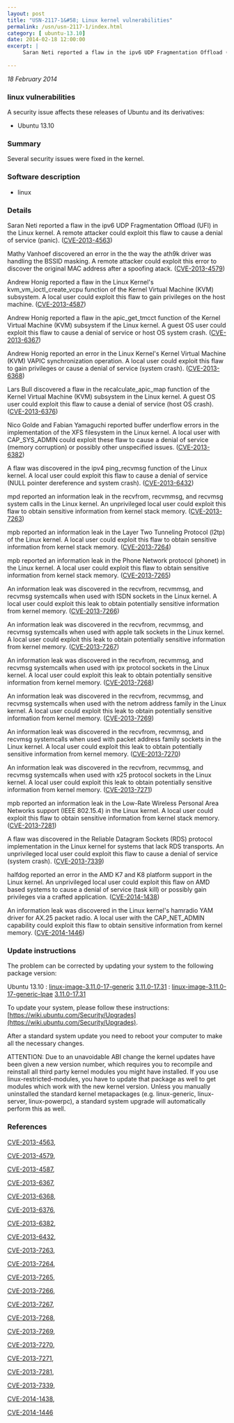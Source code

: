 ```yaml
---
layout: post
title: "USN-2117-1&#58; Linux kernel vulnerabilities"
permalink: /usn/usn-2117-1/index.html
category: [ ubuntu-13.10]
date: 2014-02-18 12:00:00
excerpt: |
     Saran Neti reported a flaw in the ipv6 UDP Fragmentation Offload (UFI) in the Linux kernel. A remote attacker could exploit this flaw to cause a denial of service (panic). ([CVE-2013-4563](http://people.ubuntu.com/~ubuntu-security/cve/CVE-2013-4563))
    
--- 
```

 
 

*18 February 2014*

### linux vulnerabilities

A security issue affects these releases of Ubuntu and its derivatives:

* Ubuntu 13.10

### Summary

Several security issues were fixed in the kernel. 

### Software description

* linux 

### Details

 Saran Neti reported a flaw in the ipv6 UDP Fragmentation Offload (UFI) in the Linux kernel. A remote attacker could exploit this flaw to cause a denial of service (panic). ([CVE-2013-4563](http://people.ubuntu.com/~ubuntu-security/cve/CVE-2013-4563))

Mathy Vanhoef discovered an error in the the way the ath9k driver was handling the BSSID masking. A remote attacker could exploit this error to discover the original MAC address after a spoofing atack. ([CVE-2013-4579](http://people.ubuntu.com/~ubuntu-security/cve/CVE-2013-4579))

Andrew Honig reported a flaw in the Linux Kernel&#39;s kvm_vm_ioctl_create_vcpu function of the Kernel Virtual Machine (KVM) subsystem. A local user could exploit this flaw to gain privileges on the host machine. ([CVE-2013-4587](http://people.ubuntu.com/~ubuntu-security/cve/CVE-2013-4587))

Andrew Honig reported a flaw in the apic_get_tmcct function of the Kernel Virtual Machine (KVM) subsystem if the Linux kernel. A guest OS user could exploit this flaw to cause a denial of service or host OS system crash. ([CVE-2013-6367](http://people.ubuntu.com/~ubuntu-security/cve/CVE-2013-6367))

Andrew Honig reported an error in the Linux Kernel&#39;s Kernel Virtual Machine (KVM) VAPIC synchronization operation. A local user could exploit this flaw to gain privileges or cause a denial of service (system crash). ([CVE-2013-6368](http://people.ubuntu.com/~ubuntu-security/cve/CVE-2013-6368))

Lars Bull discovered a flaw in the recalculate_apic_map function of the Kernel Virtual Machine (KVM) subsystem in the Linux kernel. A guest OS user could exploit this flaw to cause a denial of service (host OS crash). ([CVE-2013-6376](http://people.ubuntu.com/~ubuntu-security/cve/CVE-2013-6376))

Nico Golde and Fabian Yamaguchi reported buffer underflow errors in the implementation of the XFS filesystem in the Linux kernel. A local user with CAP_SYS_ADMIN could exploit these flaw to cause a denial of service (memory corruption) or possibly other unspecified issues. ([CVE-2013-6382](http://people.ubuntu.com/~ubuntu-security/cve/CVE-2013-6382))

A flaw was discovered in the ipv4 ping_recvmsg function of the Linux kernel. A local user could exploit this flaw to cause a denial of service (NULL pointer dereference and system crash). ([CVE-2013-6432](http://people.ubuntu.com/~ubuntu-security/cve/CVE-2013-6432))

mpd reported an information leak in the recvfrom, recvmmsg, and recvmsg system calls in the Linux kernel. An unprivileged local user could exploit this flaw to obtain sensitive information from kernel stack memory. ([CVE-2013-7263](http://people.ubuntu.com/~ubuntu-security/cve/CVE-2013-7263))

mpb reported an information leak in the Layer Two Tunneling Protocol (l2tp) of the Linux kernel. A local user could exploit this flaw to obtain sensitive information from kernel stack memory. ([CVE-2013-7264](http://people.ubuntu.com/~ubuntu-security/cve/CVE-2013-7264))

mpb reported an information leak in the Phone Network protocol (phonet) in the Linux kernel. A local user could exploit this flaw to obtain sensitive information from kernel stack memory. ([CVE-2013-7265](http://people.ubuntu.com/~ubuntu-security/cve/CVE-2013-7265))

An information leak was discovered in the recvfrom, recvmmsg, and recvmsg systemcalls when used with ISDN sockets in the Linux kernel. A local user could exploit this leak to obtain potentially sensitive information from kernel memory. ([CVE-2013-7266](http://people.ubuntu.com/~ubuntu-security/cve/CVE-2013-7266))

An information leak was discovered in the recvfrom, recvmmsg, and recvmsg systemcalls when used with apple talk sockets in the Linux kernel. A local user could exploit this leak to obtain potentially sensitive information from kernel memory. ([CVE-2013-7267](http://people.ubuntu.com/~ubuntu-security/cve/CVE-2013-7267))

An information leak was discovered in the recvfrom, recvmmsg, and recvmsg systemcalls when used with ipx protocol sockets in the Linux kernel. A local user could exploit this leak to obtain potentially sensitive information from kernel memory. ([CVE-2013-7268](http://people.ubuntu.com/~ubuntu-security/cve/CVE-2013-7268))

An information leak was discovered in the recvfrom, recvmmsg, and recvmsg systemcalls when used with the netrom address family in the Linux kernel. A local user could exploit this leak to obtain potentially sensitive information from kernel memory. ([CVE-2013-7269](http://people.ubuntu.com/~ubuntu-security/cve/CVE-2013-7269))

An information leak was discovered in the recvfrom, recvmmsg, and recvmsg systemcalls when used with packet address family sockets in the Linux kernel. A local user could exploit this leak to obtain potentially sensitive information from kernel memory. ([CVE-2013-7270](http://people.ubuntu.com/~ubuntu-security/cve/CVE-2013-7270))

An information leak was discovered in the recvfrom, recvmmsg, and recvmsg systemcalls when used with x25 protocol sockets in the Linux kernel. A local user could exploit this leak to obtain potentially sensitive information from kernel memory. ([CVE-2013-7271](http://people.ubuntu.com/~ubuntu-security/cve/CVE-2013-7271))

mpb reported an information leak in the Low-Rate Wireless Personal Area Networks support (IEEE 802.15.4) in the Linux kernel. A local user could exploit this flaw to obtain sensitive information from kernel stack memory. ([CVE-2013-7281](http://people.ubuntu.com/~ubuntu-security/cve/CVE-2013-7281))

A flaw was discovered in the Reliable Datagram Sockets (RDS) protocol implementation in the Linux kernel for systems that lack RDS transports. An unprivileged local user could exploit this flaw to cause a denial of service (system crash). ([CVE-2013-7339](http://people.ubuntu.com/~ubuntu-security/cve/CVE-2013-7339))

halfdog reported an error in the AMD K7 and K8 platform support in the Linux kernel. An unprivileged local user could exploit this flaw on AMD based systems to cause a denial of service (task kill) or possibly gain privileges via a crafted application. ([CVE-2014-1438](http://people.ubuntu.com/~ubuntu-security/cve/CVE-2014-1438))

An information leak was discovered in the Linux kernel&#39;s hamradio YAM driver for AX.25 packet radio. A local user with the CAP_NET_ADMIN capability could exploit this flaw to obtain sensitive information from kernel memory. ([CVE-2014-1446](http://people.ubuntu.com/~ubuntu-security/cve/CVE-2014-1446)) 

### Update instructions

The problem can be corrected by updating your system to the following package version:

Ubuntu 13.10
 : [linux-image-3.11.0-17-generic](https://launchpad.net/ubuntu/+source/linux) <span> [3.11.0-17.31](https://launchpad.net/ubuntu/+source/linux/3.11.0-17.31) </span> 
 : [linux-image-3.11.0-17-generic-lpae](https://launchpad.net/ubuntu/+source/linux) <span> [3.11.0-17.31](https://launchpad.net/ubuntu/+source/linux/3.11.0-17.31) </span> 

To update your system, please follow these instructions: [https://wiki.ubuntu.com/Security/Upgrades](https://wiki.ubuntu.com/Security/Upgrades).

After a standard system update you need to reboot your computer to make all the necessary changes.

ATTENTION: Due to an unavoidable ABI change the kernel updates have been given a new version number, which requires you to recompile and reinstall all third party kernel modules you might have installed. If you use linux-restricted-modules, you have to update that package as well to get modules which work with the new kernel version. Unless you manually uninstalled the standard kernel metapackages (e.g. linux-generic, linux-server, linux-powerpc), a standard system upgrade will automatically perform this as well. 

### References

 
 [CVE-2013-4563](http://people.ubuntu.com/~ubuntu-security/cve/CVE-2013-4563), 

 [CVE-2013-4579](http://people.ubuntu.com/~ubuntu-security/cve/CVE-2013-4579), 

 [CVE-2013-4587](http://people.ubuntu.com/~ubuntu-security/cve/CVE-2013-4587), 

 [CVE-2013-6367](http://people.ubuntu.com/~ubuntu-security/cve/CVE-2013-6367), 

 [CVE-2013-6368](http://people.ubuntu.com/~ubuntu-security/cve/CVE-2013-6368), 

 [CVE-2013-6376](http://people.ubuntu.com/~ubuntu-security/cve/CVE-2013-6376), 

 [CVE-2013-6382](http://people.ubuntu.com/~ubuntu-security/cve/CVE-2013-6382), 

 [CVE-2013-6432](http://people.ubuntu.com/~ubuntu-security/cve/CVE-2013-6432), 

 [CVE-2013-7263](http://people.ubuntu.com/~ubuntu-security/cve/CVE-2013-7263), 

 [CVE-2013-7264](http://people.ubuntu.com/~ubuntu-security/cve/CVE-2013-7264), 

 [CVE-2013-7265](http://people.ubuntu.com/~ubuntu-security/cve/CVE-2013-7265), 

 [CVE-2013-7266](http://people.ubuntu.com/~ubuntu-security/cve/CVE-2013-7266), 

 [CVE-2013-7267](http://people.ubuntu.com/~ubuntu-security/cve/CVE-2013-7267), 

 [CVE-2013-7268](http://people.ubuntu.com/~ubuntu-security/cve/CVE-2013-7268), 

 [CVE-2013-7269](http://people.ubuntu.com/~ubuntu-security/cve/CVE-2013-7269), 

 [CVE-2013-7270](http://people.ubuntu.com/~ubuntu-security/cve/CVE-2013-7270), 

 [CVE-2013-7271](http://people.ubuntu.com/~ubuntu-security/cve/CVE-2013-7271), 

 [CVE-2013-7281](http://people.ubuntu.com/~ubuntu-security/cve/CVE-2013-7281), 

 [CVE-2013-7339](http://people.ubuntu.com/~ubuntu-security/cve/CVE-2013-7339), 

 [CVE-2014-1438](http://people.ubuntu.com/~ubuntu-security/cve/CVE-2014-1438), 

 [CVE-2014-1446](http://people.ubuntu.com/~ubuntu-security/cve/CVE-2014-1446)
 

